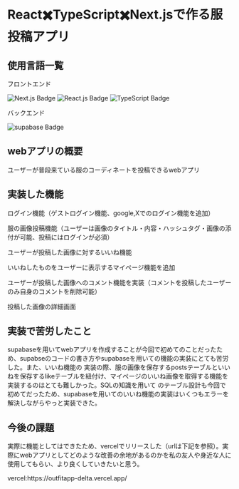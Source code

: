 <h1>React✖️TypeScript✖️Next.jsで作る服投稿アプリ</h1>

<h2>使用言語一覧</h2>
<p>フロントエンド</p>
<img src="https://img.shields.io/badge/-Next.js-000000.svg?logo=Next.js&style=flat&logoColor=ffffff" alt="Next.js Badge">
<img src="https://img.shields.io/badge/-React.js-000000.svg?logo=React.js&style=flat&logoColor=ffffff" alt="React.js Badge">
<img src="https://img.shields.io/badge/-TypeScript-000000.svg?logo=TypeScript&style=flat&logoColor=ffffff" alt="TypeScript Badge">

<p>バックエンド</p>
<img src="https://img.shields.io/badge/-supabase-000000.svg?logo=supabase&style=flat&logoColor=ffffff" alt="supabase Badge">

<h2>webアプリの概要</h2>
<p>ユーザーが普段来ている服のコーディネートを投稿できるwebアプリ</p>

<h2>実装した機能</h2>
<p>ログイン機能（ゲストログイン機能、google,Xでのログイン機能を追加）</P>
<p>服の画像投稿機能（ユーザーは画像のタイトル・内容・ハッシュタグ・画像の添付が可能、投稿にはログインが必須）</P>
<p>ユーザーが投稿した画像に対するいいね機能</p>
<p>いいねしたものをユーザーに表示するマイページ機能を追加</p>
<p>ユーザーが投稿した画像へのコメント機能を実装（コメントを投稿したユーザーのみ自身のコメントを削除可能）</P>
<p>投稿した画像の詳細画面</p>

<h2>実装で苦労したこと</h2>
<p>supabaseを用いてwebアプリを作成することが今回で初めてのことだったため、supabseのコードの書き方やsupabaseを用いての機能の実装にとても苦労した。また、いいね機能の
実装の際、服の画像を保存するpostsテーブルといいねを保存するlikeテーブルを紐付け、マイページのいいね画像を取得する機能を実装するのはとても難しかった。SQLの知識を用いて
のテーブル設計も今回で初めてだったため、supabaseを用いてのいいね機能の実装はいくつもエラーを解決しながらやっと実装できた。</p>

<h2>今後の課題</h2>
<p>実際に機能としてはできたため、vercelでリリースした（urlは下記を参照）。実際にwebアプリとしてどのような改善の余地があるのかを私の友人や身近な人に使用してもらい、より良くしていきたいと思う。</p>

<p>vercel:https://outfitapp-delta.vercel.app/</p>